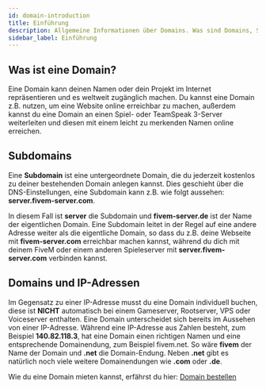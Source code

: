 ```yaml
---
id: domain-introduction
title: Einführung
description: Allgemeine Informationen über Domains. Was sind Domains, Subdomains oder IP-Adressen? - ZAP-Hosting.com Dokumentation
sidebar_label: Einführung
---
```


## Was ist eine Domain?
Eine Domain kann deinen Namen oder dein Projekt im Internet repräsentieren und es weltweit zugänglich machen. Du kannst eine Domain z.B. nutzen, um eine Website online erreichbar zu machen, außerdem kannst du eine Domain an einen Spiel- oder TeamSpeak 3-Server weiterleiten und diesen mit einem leicht zu merkenden Namen online erreichen.



## Subdomains
Eine **Subdomain** ist eine untergeordnete Domain, die du jederzeit kostenlos zu deiner bestehenden Domain anlegen kannst. Dies geschieht über die DNS-Einstellungen, eine Subdomain kann z.B. wie folgt aussehen: **server.fivem-server.com**.

In diesem Fall ist **server** die Subdomain und **fivem-server.de** ist der Name der eigentlichen Domain. Eine Subdomain leitet in der Regel auf eine andere Adresse weiter als die eigentliche Domain, so dass du z.B. deine Webseite mit **fivem-server.com** erreichbar machen kannst, während du dich mit deinem FiveM oder einem anderen Spieleserver mit **server.fivem-server.com** verbinden kannst.




## Domains und IP-Adressen
Im Gegensatz zu einer IP-Adresse musst du eine Domain individuell buchen, diese ist **NICHT** automatisch bei einem Gameserver, Rootserver, VPS oder Voiceserver enthalten. Eine Domain unterscheidet sich bereits im Aussehen von einer IP-Adresse. Während eine IP-Adresse aus Zahlen besteht, zum Beispiel **140.82.118.3**, hat eine Domain einen richtigen Namen und eine entsprechende Domainendung, zum Beispiel fivem.net. So wäre **fivem** der Name der Domain und **.net** die Domain-Endung. Neben **.net** gibt es natürlich noch viele weitere Domainendungen wie **.com** oder **.de**.

Wie du eine Domain mieten kannst, erfährst du hier: [Domain bestellen](domain-order.md)

